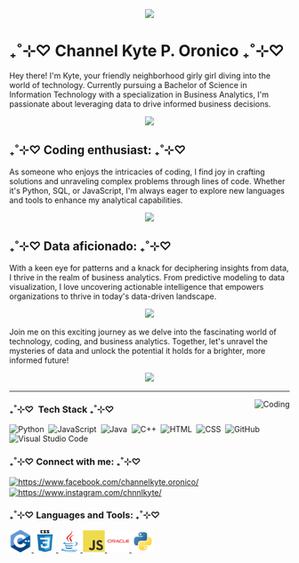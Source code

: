 <div align="center">
    <img src="https://i.gifer.com/origin/61/61a5b9e8938f261f19e5ce8308b03fa6_w200.gif" height="120px" />
</div>

# ₊˚⊹♡ Channel Kyte P. Oronico ₊˚⊹♡

Hey there! I'm Kyte, your friendly neighborhood girly girl diving into the world of technology. Currently pursuing a Bachelor of Science in Information Technology with a specialization in Business Analytics, I'm passionate about leveraging data to drive informed business decisions.

<div align="center">
    <img src="https://i.pinimg.com/originals/87/6a/a4/876aa45ccd864ca6b7339a321cfb0864.gif" height="120px" />
</div>

## ₊˚⊹♡ Coding enthusiast: ₊˚⊹♡

As someone who enjoys the intricacies of coding, I find joy in crafting solutions and unraveling complex problems through lines of code. Whether it's Python, SQL, or JavaScript, I'm always eager to explore new languages and tools to enhance my analytical capabilities.

<div align="center">
    <img src="https://media.tenor.com/7J2uWf56KB0AAAAj/hello-kitty-kawaii.gif" height="120px" />
</div>

## ₊˚⊹♡ Data aficionado: ₊˚⊹♡

With a keen eye for patterns and a knack for deciphering insights from data, I thrive in the realm of business analytics. From predictive modeling to data visualization, I love uncovering actionable intelligence that empowers organizations to thrive in today's data-driven landscape.

<div align="center">
    <img src="https://pa1.aminoapps.com/6631/fae15df194940a1d5a7ccb3016f24389b36d9dde_00.gif" height="120px" />
</div>

Join me on this exciting journey as we delve into the fascinating world of technology, coding, and business analytics. Together, let's unravel the mysteries of data and unlock the potential it holds for a brighter, more informed future!

<div align="center">
    <img src="https://64.media.tumblr.com/52b922e9dd5f9555a7ae55c52670b4a3/99b49a12a4cd2341-38/s540x810/cf9bcf58b9252291330b52022114ef34578a0f12.gif" height="120px" />
</div>

---

<img alt="Coding" src="https://media0.giphy.com/media/nFLW7PNGgN3lI68rdv/giphy.gif?cid=790b761159f139zi8l4l4jdyaxb8nq6lihcgnjj55wdcru5g&ep=v1_gifs_search&rid=giphy.gif&ct=g" align="right"/>

### ₊˚⊹♡ &nbsp;Tech Stack  ₊˚⊹♡ 

![Python](https://img.shields.io/badge/-Python-05122A?style=flat&logo=python)&nbsp;
![JavaScript](https://img.shields.io/badge/-JavaScript-05122A?style=flat&logo=javascript)&nbsp;
![Java](https://img.shields.io/badge/-Java-05122A?style=flat&logo=Java&logoColor=FFA518)&nbsp;
![C++](https://img.shields.io/badge/-C++-05122A?style=flat&logo=C%2B%2B&logoColor=00599C)&nbsp;
![HTML](https://img.shields.io/badge/-HTML-05122A?style=flat&logo=HTML5)&nbsp;
![CSS](https://img.shields.io/badge/-CSS-05122A?style=flat&logo=CSS3&logoColor=1572B6)&nbsp;
![GitHub](https://img.shields.io/badge/-GitHub-05122A?style=flat&logo=github)&nbsp;
![Visual Studio Code](https://img.shields.io/badge/-Visual%20Studio%20Code-05122A?style=flat&logo=visual-studio-code&logoColor=007ACC)&nbsp;

### ₊˚⊹♡ Connect with me: ₊˚⊹♡

<p align="left">
    <a href="https://fb.com/https://web.facebook.com/channelkyte.oronico//" target="blank"><img align="center" src="https://raw.githubusercontent.com/rahuldkjain/github-profile-readme-generator/master/src/images/icons/Social/facebook.svg" alt="https://www.facebook.com/channelkyte.oronico/" height="30" width="40" /></a>
    <a href="https://instagram.com/https://www.instagram.com/chnnlkyte/" target="blank"><img align="center" src="https://raw.githubusercontent.com/rahuldkjain/github-profile-readme-generator/master/src/images/icons/Social/instagram.svg" alt="https://www.instagram.com/chnnlkyte/" height="30" width="40" /></a>
</p>

### ₊˚⊹♡ Languages and Tools: ₊˚⊹♡

<p align="left">
    <a href="https://www.w3schools.com/cpp/" target="_blank" rel="noreferrer"> <img src="https://raw.githubusercontent.com/devicons/devicon/master/icons/cplusplus/cplusplus-original.svg" alt="cplusplus" width="40" height="40"/> </a>
    <a href="https://www.w3schools.com/css/" target="_blank" rel="noreferrer"> <img src="https://raw.githubusercontent.com/devicons/devicon/master/icons/css3/css3-original-wordmark.svg" alt="css3" width="40" height="40"/> </a>
    <a href="https://www.java.com" target="_blank" rel="noreferrer"> <img src="https://raw.githubusercontent.com/devicons/devicon/master/icons/java/java-original.svg" alt="java" width="40" height="40"/> </a>
    <a href="https://developer.mozilla.org/en-US/docs/Web/JavaScript" target="_blank" rel="noreferrer"> <img src="https://raw.githubusercontent.com/devicons/devicon/master/icons/javascript/javascript-original.svg" alt="javascript" width="40" height="40"/> </a>
    <a href="https://www.oracle.com/" target="_blank" rel="noreferrer"> <img src="https://raw.githubusercontent.com/devicons/devicon/master/icons/oracle/oracle-original.svg" alt="oracle" width="40" height="40"/> </a>
    <a href="https://www.python.org" target="_blank" rel="noreferrer"> <img src="https://raw.githubusercontent.com/devicons/devicon/master/icons/python/python-original.svg" alt="python" width="40" height="40"/> </a>
</p>

